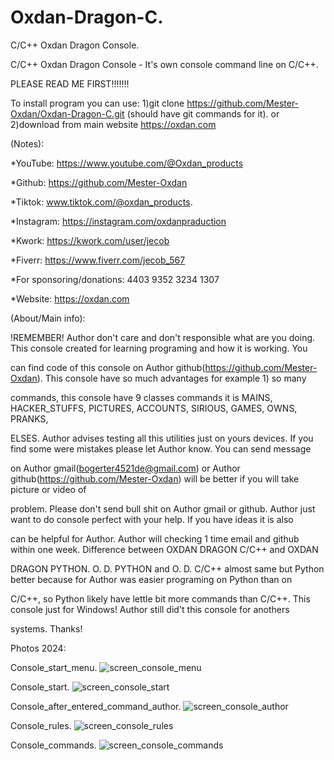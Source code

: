 # Oxdan-Dragon-C.
C/C++ Oxdan Dragon Console.

C/C++ Oxdan Dragon Console - It's own console command line on C/C++.

PLEASE READ ME FIRST!!!!!!!

To install program you can use:
1)git clone https://github.com/Mester-Oxdan/Oxdan-Dragon-C.git (should have git commands for it).
or
2)download from main website https://oxdan.com

(Notes):

*YouTube: https://www.youtube.com/@Oxdan_products

*Github: https://github.com/Mester-Oxdan

*Tiktok: www.tiktok.com/@oxdan_products.

*Instagram: https://instagram.com/oxdanpraduction

*Kwork: https://kwork.com/user/jecob

*Fiverr: https://www.fiverr.com/jecob_567

*For sponsoring/donations: 4403 9352 3234 1307

*Website: https://oxdan.com

(About/Main info):

!REMEMBER! Author don't care and don't responsible what are you doing. This console created for learning programing and how it is working. You

can find code of this console on Author github(https://github.com/Mester-Oxdan). This console have so much advantages for example 1) so many

commands, this console have 9 classes commands it is MAINS, HACKER_STUFFS, PICTURES, ACCOUNTS, SIRIOUS, GAMES, OWNS, PRANKS,

ELSES. Author advises testing all this utilities just on yours devices. If you find some were mistakes please let Author know. You can send message

on Author gmail(bogerter4521de@gmail.com) or Author github(https://github.com/Mester-Oxdan) will be better if you will take picture or video of

problem. Please don't send bull shit on Author gmail or github. Author just want to do console perfect with your help. If you have ideas it is also

can be helpful for Author. Author will checking 1 time email and github within one week. Difference between OXDAN DRAGON C/C++ and OXDAN

DRAGON PYTHON. O. D. PYTHON and O. D. C/C++ almost same but Python better because for Author was easier programing on Python than on

C/C++, so Python likely have lettle bit more commands than C/C++. This console just for Windows! Author still did't this console for anothers

systems. Thanks!

Photos 2024:

Console_start_menu.
![screen_console_menu](https://github.com/Mester-Oxdan/Oxdan-Dragon-C/assets/106891875/3814fedb-1398-45f1-998b-df9ffb6f0425)

Console_start.
![screen_console_start](https://github.com/Mester-Oxdan/Oxdan-Dragon-C/assets/106891875/18cf470b-f84d-405b-8939-2ca13a740295)

Console_after_entered_command_author.
![screen_console_author](https://github.com/Mester-Oxdan/Oxdan-Dragon-C/assets/106891875/11d6e073-a2ce-4b63-978d-70c75c43f45d)

Console_rules.
![screen_console_rules](https://github.com/Mester-Oxdan/Oxdan-Dragon-C/assets/106891875/22c66e40-47f1-4c5c-80c9-ce10696fcb28)

Console_commands.
![screen_console_commands](https://github.com/Mester-Oxdan/Oxdan-Dragon-C/assets/106891875/744c26b6-e868-4185-b373-492f0c752316)
